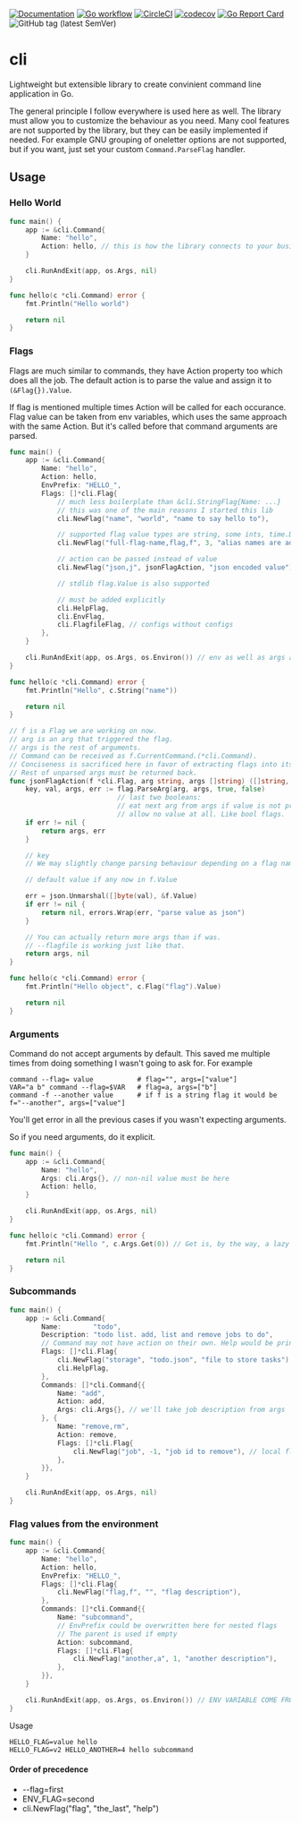 [![Documentation](https://pkg.go.dev/badge/github.com/nikandfor/cli)](https://pkg.go.dev/github.com/nikandfor/cli?tab=doc)
[![Go workflow](https://github.com/nikandfor/cli/actions/workflows/go.yml/badge.svg)](https://github.com/nikandfor/cli/actions/workflows/go.yml)
[![CircleCI](https://circleci.com/gh/nikandfor/cli.svg?style=svg)](https://circleci.com/gh/nikandfor/cli)
[![codecov](https://codecov.io/gh/nikandfor/cli/branch/master/graph/badge.svg)](https://codecov.io/gh/nikandfor/cli)
[![Go Report Card](https://goreportcard.com/badge/github.com/nikandfor/cli)](https://goreportcard.com/report/github.com/nikandfor/cli)
![GitHub tag (latest SemVer)](https://img.shields.io/github/v/tag/nikandfor/cli?sort=semver)

# cli
Lightweight but extensible library to create convinient command line application in Go.

The general principle I follow everywhere is used here as well. The library must allow you to customize the behaviour as you need.
Many cool features are not supported by the library, but they can be easily implemented if needed.
For example GNU grouping of oneletter options are not supported, but if you want, just set your custom `Command.ParseFlag` handler.

## Usage

### Hello World

```go
func main() {
    app := &cli.Command{
        Name: "hello",
        Action: hello, // this is how the library connects to your business logic
    }

    cli.RunAndExit(app, os.Args, nil)
}

func hello(c *cli.Command) error {
    fmt.Println("Hello world")

    return nil
}
```

### Flags

Flags are much similar to commands, they have Action property too which does all the job.
The default action is to parse the value and assign it to `(&Flag{}).Value`.

If flag is mentioned multiple times Action will be called for each occurance.
Flag value can be taken from env variables, which uses the same approach with the same Action.
But it's called before that command arguments are parsed.

```go
func main() {
    app := &cli.Command{
        Name: "hello",
        Action: hello,
        EnvPrefix: "HELLO_",
        Flags: []*cli.Flag{
            // much less boilerplate than &cli.StringFlag{Name: ...}
            // this was one of the main reasons I started this lib
            cli.NewFlag("name", "world", "name to say hello to"),

            // supported flag value types are string, some ints, time.Duration
            cli.NewFlag("full-flag-name,flag,f", 3, "alias names are added with comma"),

            // action can be passed instead of value
            cli.NewFlag("json,j", jsonFlagAction, "json encoded value"),

            // stdlib flag.Value is also supported

            // must be added explicitly
            cli.HelpFlag,
            cli.EnvFlag,
            cli.FlagfileFlag, // configs without configs
        },
    }

    cli.RunAndExit(app, os.Args, os.Environ()) // env as well as args are passed here
}

func hello(c *cli.Command) error {
    fmt.Println("Hello", c.String("name"))

    return nil
}

// f is a Flag we are working on now.
// arg is an arg that triggered the flag.
// args is the rest of arguments.
// Command can be received as f.CurrentCommand.(*cli.Command).
// Conciseness is sacrificed here in favor of extracting flags into its own package.
// Rest of unparsed args must be returned back.
func jsonFlagAction(f *cli.Flag, arg string, args []string) ([]string, error) {
    key, val, args, err := flag.ParseArg(arg, args, true, false)
                           // last two booleans:
                           // eat next arg from args if value is not present in arg
                           // allow no value at all. Like bool flags.
    if err != nil {
        return args, err
    }

    // key
    // We may slightly change parsing behaviour depending on a flag name was used.

    // default value if any now in f.Value

    err = json.Unmarshal([]byte(val), &f.Value)
    if err != nil {
        return nil, errors.Wrap(err, "parse value as json")
    }

    // You can actually return more args than if was.
    // --flagfile is working just like that.
    return args, nil
}

func hello(c *cli.Command) error {
    fmt.Println("Hello object", c.Flag("flag").Value)

    return nil
}
```

### Arguments

Command do not accept arguments by default. This saved me multiple times from doing something I wasn't going to ask for.
For example
```
command --flag= value           # flag="", args=["value"]
VAR="a b" command --flag=$VAR   # flag=a, args=["b"]
command -f --another value      # if f is a string flag it would be f="--another", args=["value"]
```
You'll get error in all the previous cases if you wasn't expecting arguments.

So if you need arguments, do it explicit.

```go
func main() {
    app := &cli.Command{
        Name: "hello",
        Args: cli.Args{}, // non-nil value must be here
        Action: hello,
    }

    cli.RunAndExit(app, os.Args, nil)
}

func hello(c *cli.Command) error {
    fmt.Println("Hello ", c.Args.Get(0)) // Get is, by the way, a lazy c.Args[0] if you don't want to check for len(c.Args)

    return nil
}
```

### Subcommands

```go
func main() {
    app := &cli.Command{
        Name:        "todo",
        Description: "todo list. add, list and remove jobs to do",
        // Command may not have action on their own. Help would be printed by default.
        Flags: []*cli.Flag{
            cli.NewFlag("storage", "todo.json", "file to store tasks"), // global flag
            cli.HelpFlag,
        },
        Commands: []*cli.Command{{
            Name: "add",
            Action: add,
            Args: cli.Args{}, // we'll take job description from args
        }, {
            Name: "remove,rm",
            Action: remove,
            Flags: []*cli.Flag{
                cli.NewFlag("job", -1, "job id to remove"), // local flag
            },
        }},
    }

    cli.RunAndExit(app, os.Args, nil)
}
```

### Flag values from the environment

```go
func main() {
    app := &cli.Command{
        Name: "hello",
        Action: hello,
        EnvPrefix: "HELLO_",
        Flags: []*cli.Flag{
            cli.NewFlag("flag,f", "", "flag description"),
        },
        Commands: []*cli.Command{{
            Name: "subcommand",
            // EnvPrefix could be overwritten here for nested flags
            // The parent is used if empty
            Action: subcommand,
            Flags: []*cli.Flag{
                cli.NewFlag("another,a", 1, "another description"),
            },
        }},
    }

    cli.RunAndExit(app, os.Args, os.Environ()) // ENV VARIABLE COME FROM HERE, not from os package. Explicitness.
}
```
Usage
```
HELLO_FLAG=value hello
HELLO_FLAG=v2 HELLO_ANOTHER=4 hello subcommand
```

#### Order of precedence

* --flag=first
* ENV_FLAG=second
* cli.NewFlag("flag", "the_last", "help")
